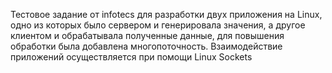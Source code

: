 Тестовое задание от infotecs для разработки двух приложения на Linux, одно из которых было сервером и генерировала значения, 
а другое клиентом и обрабатывала полученные данные, для повышения обработки была добавлена многопоточность. 
Взаимодействие приложений осуществляется при помощи Linux Sockets
